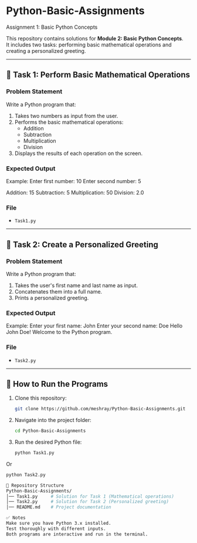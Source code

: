# Python-Basic-Assignments
Assignment 1: Basic Python Concepts

This repository contains solutions for **Module 2: Basic Python Concepts**.  
It includes two tasks: performing basic mathematical operations and creating a personalized greeting.

---

## 📌 Task 1: Perform Basic Mathematical Operations

### Problem Statement
Write a Python program that:
1. Takes two numbers as input from the user.
2. Performs the basic mathematical operations:
   - Addition  
   - Subtraction  
   - Multiplication  
   - Division  
3. Displays the results of each operation on the screen.

### Expected Output
Example: 
Enter first number: 10
Enter second number: 5

Addition: 15
Subtraction: 5
Multiplication: 50
Division: 2.0

### File
- `Task1.py`

---    ---    ---      ---      ---      ---    

## 📌 Task 2: Create a Personalized Greeting

### Problem Statement
Write a Python program that:
1. Takes the user's first name and last name as input.
2. Concatenates them into a full name.
3. Prints a personalized greeting.

### Expected Output
Example:
Enter your first name: John
Enter your second name: Doe
Hello John Doe! Welcome to the Python program.

### File
- `Task2.py`

---    ---    ---      ---      ---      ---    

## 🚀 How to Run the Programs
1. Clone this repository:
   ```bash
   git clone https://github.com/meshray/Python-Basic-Assignments.git
2. Navigate into the project folder:
   ```bash
   cd Python-Basic-Assignments
3. Run the desired Python file:
   ```bash
   python Task1.py
  Or
   ```bash
   python Task2.py  

📂 Repository Structure
Python-Basic-Assignments/
│── Task1.py     # Solution for Task 1 (Mathematical operations)
│── Task2.py     # Solution for Task 2 (Personalized greeting)
│── README.md    # Project documentation

✅ Notes
Make sure you have Python 3.x installed.
Test thoroughly with different inputs.
Both programs are interactive and run in the terminal.
